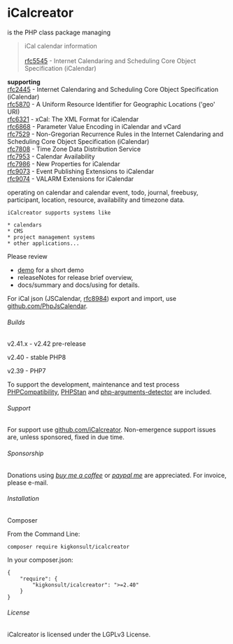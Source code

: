 # iCalcreator

is the PHP class package managing

> iCal calendar information
<br><br>[rfc5545] - Internet Calendaring and Scheduling Core Object Specification (iCalendar) 

__supporting__<br>
[rfc2445] - Internet Calendaring and Scheduling Core Object Specification (iCalendar)<br>
[rfc5870] - A Uniform Resource Identifier for Geographic Locations ('geo' URI)<br>
[rfc6321] - xCal: The XML Format for iCalendar<br>
[rfc6868] - Parameter Value Encoding in iCalendar and vCard<br>
[rfc7529] - Non-Gregorian Recurrence Rules in the Internet Calendaring and Scheduling Core Object Specification (iCalendar)<br>
[rfc7808] - Time Zone Data Distribution Service<br>
[rfc7953] - Calendar Availability<br>
[rfc7986] - New Properties for iCalendar<br>
[rfc9073] - Event Publishing Extensions to iCalendar<br>
[rfc9074] - VALARM Extensions for iCalendar<br>

operating on calendar and
calendar event, todo, journal, freebusy, participant, location, resource, availability and timezone data.

~~~~~~~~
iCalcreator supports systems like

* calendars
* CMS
* project management systems
* other applications...
~~~~~~~~

Please review 
- [demo] for a short demo 
- releaseNotes for release brief overview,
- docs/summary and docs/using for details.

For iCal json (JSCalendar, [rfc8984]) export and import, use [github.com/PhpJsCalendar].

###### Builds

v2.41.x - v2.42 pre-release

v2.40 - stable PHP8

v2.39 - PHP7

To support the development, maintenance and test process 
[PHPCompatibility], [PHPStan] and [php-arguments-detector] are included.

###### Support

For support use [github.com/iCalcreator]. Non-emergence support issues are, unless sponsored, fixed in due time.


###### Sponsorship

Donations using _[buy me a coffee]_ or _[paypal me]_ are appreciated.
For invoice, please e-mail.

###### Installation

Composer

From the Command Line:

```
composer require kigkonsult/icalcreator
```

In your composer.json:

```
{
    "require": {
        "kigkonsult/icalcreator": ">=2.40"
    }
}
```

###### License

iCalcreator is licensed under the LGPLv3 License.

[buy me a coffee]:https://www.buymeacoffee.com/kigkonsult
[paypal me]:https://paypal.me/kigkonsult
[demo]:docs/demoUsage.md
[github.com/iCalcreator]:https://github.com/iCalcreator/iCalcreator/issues
[github.com/PhpJsCalendar]:https://github.com/iCalcreator/PhpJsCalendar
[paypal.me/kigkonsult]:https://paypal.me/kigkonsult
[PHPCompatibility]:https://github.com/PHPCompatibility/PHPCompatibility
[PHPStan]:https://github.com/phpstan/phpstan
[php-arguments-detector]:https://github.com/DeGraciaMathieu/php-arguments-detector
[rfc2445]:https://www.rfc-editor.org/info/rfc2445
[rfc5545]:https://www.rfc-editor.org/info/rfc5545
[rfc5870]:https://www.rfc-editor.org/info/rfc5870
[rfc6321]:https://www.rfc-editor.org/info/rfc6321
[rfc6868]:https://www.rfc-editor.org/info/rfc6868
[rfc7529]:https://www.rfc-editor.org/info/rfc7529
[rfc7808]:https://www.rfc-editor.org/info/rfc7808
[rfc7953]:https://www.rfc-editor.org/info/rfc7953
[rfc7986]:https://www.rfc-editor.org/info/rfc7986
[rfc8984]:https://www.rfc-editor.org/info/rfc8984
[rfc9073]:https://www.rfc-editor.org/info/rfc9073
[rfc9074]:https://www.rfc-editor.org/info/rfc9074
